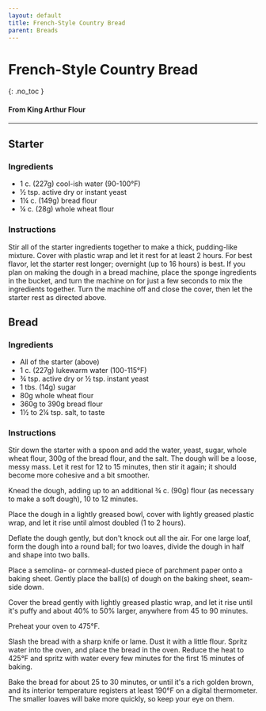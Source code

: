 ```yaml
---
layout: default
title: French-Style Country Bread
parent: Breads
---
```


# French-Style Country Bread
{: .no_toc }
#### From King Arthur Flour
---

## Starter
### Ingredients
<ul>
	<li>1 c. (227g) cool-ish water (90-100°F)</li>
	<li>½ tsp. active dry or instant yeast</li>
	<li>1¼ c. (149g) bread flour</li>
	<li>¼ c. (28g) whole wheat flour</li>
</ul>

### Instructions
Stir all of the starter ingredients together to make a thick, pudding-like mixture. Cover with plastic wrap and let it rest for at least 2 hours. For best flavor, let the starter rest longer; overnight (up to 16 hours) is best. If you plan on making the dough in a bread machine, place the sponge ingredients in the bucket, and turn the machine on for just a few seconds to mix the ingredients together. Turn the machine off and close the cover, then let the starter rest as directed above.

## Bread
### Ingredients
<ul>
	<li>All of the starter (above)</li>
	<li>1 c. (227g) lukewarm water (100-115°F)</li>
	<li>¾ tsp. active dry or ½ tsp. instant yeast</li>
	<li>1 tbs. (14g) sugar</li>
	<li>80g whole wheat flour</li>
	<li>360g to 390g bread flour</li>
	<li>1½ to 2¼ tsp. salt, to taste</li>
</ul>

### Instructions
Stir down the starter with a spoon and add the water, yeast,
sugar, whole wheat flour, 300g of the bread flour, and the salt. The dough will
be a loose, messy mass. Let it rest for 12 to 15 minutes, then stir it again;
it should become more cohesive and a bit smoother.

Knead the dough, adding up to an additional ¾ c. (90g) flour (as necessary to make a soft dough), 10 to 12 minutes.

Place the dough in a lightly greased bowl, cover with lightly greased plastic wrap, and let it rise until almost doubled (1 to 2 hours).

Deflate the dough gently, but don't knock out all the air. For one large loaf, form the dough into a round ball; for two loaves, divide the dough in half and shape into two balls.

Place a semolina- or cornmeal-dusted piece of parchment paper onto a baking sheet. Gently place the ball(s) of dough on the baking sheet, seam-side down.

Cover the bread gently with lightly greased plastic wrap, and let it rise until it's puffy and about 40% to 50% larger, anywhere from 45 to 90 minutes.

Preheat your oven to 475°F.

Slash the bread with a sharp knife or lame. Dust it with a little flour. Spritz water into the oven, and place the bread in the oven. Reduce the heat to 425°F and spritz with water every few minutes for the first 15 minutes of baking.

Bake the bread for about 25 to 30 minutes, or until it's a rich golden brown, and its interior temperature registers at least 190°F on a digital thermometer. The smaller loaves will bake more quickly, so keep your eye on them.